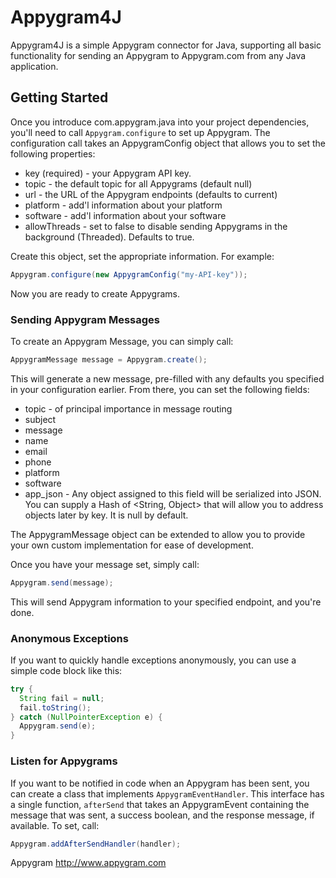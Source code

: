Appygram4J
==========

Appygram4J is a simple Appygram connector for Java, supporting all 
basic functionality for sending an Appygram to Appygram.com from 
any Java application.

## Getting Started

Once you introduce com.appygram.java into your project dependencies, 
you'll need to call <code>Appygram.configure</code> to set up Appygram. 
The configuration call takes an AppygramConfig object that allows 
you to set the following properties:

*   key (required) - your Appygram API key.
*   topic - the default topic for all Appygrams (default null)
*   url - the URL of the Appygram endpoints (defaults to current)
*   platform - add'l information about your platform
*   software - add'l information about your software
*   allowThreads - set to false to disable sending Appygrams in 
    the background (Threaded).  Defaults to true.

Create this object, set the appropriate information.  For example:

```java
Appygram.configure(new AppygramConfig("my-API-key"));
```

Now you are ready to create Appygrams.

### Sending Appygram Messages

To create an Appygram Message, you can simply call:

```java
AppygramMessage message = Appygram.create();
```

This will generate a new message, pre-filled with any defaults you 
specified in your configuration earlier.  From there, you can set 
the following fields:

*   topic - of principal importance in message routing
*   subject
*   message
*   name
*   email
*   phone
*   platform
*   software
*   app_json - Any object assigned to this field will be serialized 
    into JSON.  You can supply a Hash of <String, Object> that will 
    allow you to address objects later by key.  It is null by default.

The AppygramMessage object can be extended to allow you to provide 
your own custom implementation for ease of development.

Once you have your message set, simply call:

```java
Appygram.send(message);
```

This will send Appygram information to your specified endpoint, 
and you're done.

### Anonymous Exceptions

If you want to quickly handle exceptions anonymously, you can use 
a simple code block like this:

```java
try {
  String fail = null;
  fail.toString();
} catch (NullPointerException e) {
  Appygram.send(e);
}
```

### Listen for Appygrams

If you want to be notified in code when an Appygram has been sent, 
you can create a class that implements <code>AppygramEventHandler</code>. 
This interface has a single function, <code>afterSend</code> that takes 
an AppygramEvent containing the message that was sent, a success boolean, 
and the response message, if available.  To set, call:

```java
Appygram.addAfterSendHandler(handler);
```

Appygram <http://www.appygram.com>
